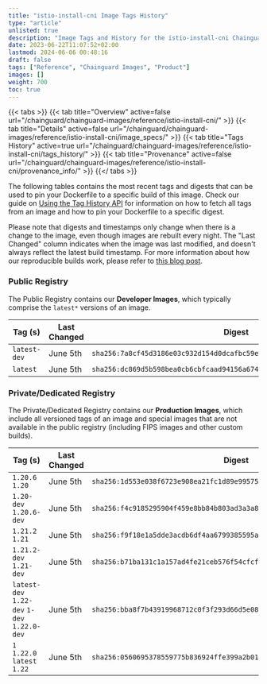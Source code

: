 ```yaml
---
title: "istio-install-cni Image Tags History"
type: "article"
unlisted: true
description: "Image Tags and History for the istio-install-cni Chainguard Image"
date: 2023-06-22T11:07:52+02:00
lastmod: 2024-06-06 00:48:16
draft: false
tags: ["Reference", "Chainguard Images", "Product"]
images: []
weight: 700
toc: true
---
```


{{< tabs >}}
{{< tab title="Overview" active=false url="/chainguard/chainguard-images/reference/istio-install-cni/" >}}
{{< tab title="Details" active=false url="/chainguard/chainguard-images/reference/istio-install-cni/image_specs/" >}}
{{< tab title="Tags History" active=true url="/chainguard/chainguard-images/reference/istio-install-cni/tags_history/" >}}
{{< tab title="Provenance" active=false url="/chainguard/chainguard-images/reference/istio-install-cni/provenance_info/" >}}
{{</ tabs >}}

The following tables contains the most recent tags and digests that can be used to pin your Dockerfile to a specific build of this image. Check our guide on [Using the Tag History API](/chainguard/chainguard-images/using-the-tag-history-api/) for information on how to fetch all tags from an image and how to pin your Dockerfile to a specific digest.

Please note that digests and timestamps only change when there is a change to the image, even though images are rebuilt every night. The "Last Changed" column indicates when the image was last modified, and doesn't always reflect the latest build timestamp. For more information about how our reproducible builds work, please refer to [this blog post](https://www.chainguard.dev/unchained/reproducing-chainguards-reproducible-image-builds).

### Public Registry
The Public Registry contains our **Developer Images**, which typically comprise the `latest*` versions of an image.

| Tag (s)       | Last Changed | Digest                                                                    |
|---------------|--------------|---------------------------------------------------------------------------|
|  `latest-dev` | June 5th     | `sha256:7a8cf45d3186e03c932d154d0dcafbc59e57e6bc632f77141b5592524d8c63aa` |
|  `latest`     | June 5th     | `sha256:dc869d5b598bea0cb6cbfcaad94156a6749b6738966b994104869b664e6078d6` |


### Private/Dedicated Registry
The Private/Dedicated Registry contains our **Production Images**, which include all versioned tags of an image and special images that are not available in the public registry (including FIPS images and other custom builds).

| Tag (s)                                       | Last Changed | Digest                                                                    |
|-----------------------------------------------|--------------|---------------------------------------------------------------------------|
|  `1.20.6` `1.20`                              | June 5th     | `sha256:1d553e038f6723e908ea21fc1d89e99575d629f3d29c0efafe644e752c7df11b` |
|  `1.20-dev` `1.20.6-dev`                      | June 5th     | `sha256:f4c9185295904f459e8bb84b803ad3a3a856c41274455baf4dbf61b92edb0b7f` |
|  `1.21.2` `1.21`                              | June 5th     | `sha256:f9f18e1a5dde3acdb6df4aa6799385595a4a3d23e7b91ed151b70469c88433d8` |
|  `1.21.2-dev` `1.21-dev`                      | June 5th     | `sha256:b71ba131c1a157ad4fe21ceb576f54cfcf1c7b8cc86e094978e98baa2503ecb7` |
|  `latest-dev` `1.22-dev` `1-dev` `1.22.0-dev` | June 5th     | `sha256:bba8f7b43919968712c0f3f293d66d5e08ecc697359e90cf738ac87eee4cee57` |
|  `1` `1.22.0` `latest` `1.22`                 | June 5th     | `sha256:0560695378559775b836924ffe399a2b01e16a60a9d7b6db1fa436d2df839a7a` |


